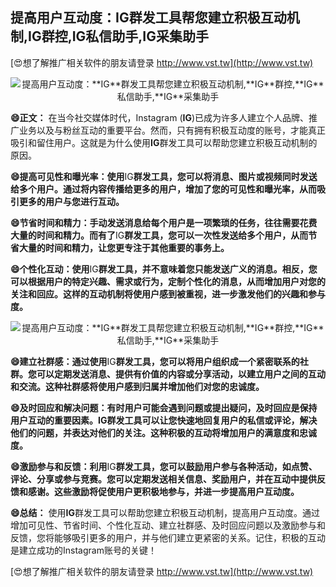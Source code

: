 ## **提高用户互动度：**IG**群发工具帮您建立积极互动机制,**IG**群控,**IG**私信助手,**IG**采集助手**

[😍想了解推广相关软件的朋友请登录 http://www.vst.tw](http://www.vst.tw)

 <center><img src="https://vst.tw/MP4/tuiguang/png/3.png" alt="提高用户互动度：**IG**群发工具帮您建立积极互动机制,**IG**群控,**IG**私信助手,**IG**采集助手"></center>

**😄正文：**
在当今社交媒体时代，Instagram (**IG**)已成为许多人建立个人品牌、推广业务以及与粉丝互动的重要平台。然而，只有拥有积极互动度的账号，才能真正吸引和留住用户。这就是为什么使用**IG**群发工具可以帮助您建立积极互动机制的原因。

**😄提高可见性和曝光率：使用**IG**群发工具，您可以将消息、图片或视频同时发送给多个用户。通过将内容传播给更多的用户，增加了您的可见性和曝光率，从而吸引更多的用户与您进行互动。**

**😄节省时间和精力：手动发送消息给每个用户是一项繁琐的任务，往往需要花费大量的时间和精力。而有了**IG**群发工具，您可以一次性发送给多个用户，从而节省大量的时间和精力，让您更专注于其他重要的事务上。**

**😄个性化互动：使用**IG**群发工具，并不意味着您只能发送广义的消息。相反，您可以根据用户的特定兴趣、需求或行为，定制个性化的消息，从而增加用户对您的关注和回应。这样的互动机制将使用户感到被重视，进一步激发他们的兴趣和参与度。**

 <center><img src="https://vst.tw/MP4/tuiguang/png/7.png" alt="提高用户互动度：**IG**群发工具帮您建立积极互动机制,**IG**群控,**IG**私信助手,**IG**采集助手"></center>

**😄建立社群感：通过使用**IG**群发工具，您可以将用户组织成一个紧密联系的社群。您可以定期发送消息、提供有价值的内容或分享活动，以建立用户之间的互动和交流。这种社群感将使用户感到归属并增加他们对您的忠诚度。**

**😄及时回应和解决问题：有时用户可能会遇到问题或提出疑问，及时回应是保持用户互动的重要因素。**IG**群发工具可以让您快速地回复用户的私信或评论，解决他们的问题，并表达对他们的关注。这种积极的互动将增加用户的满意度和忠诚度。**

**😄激励参与和反馈：利用**IG**群发工具，您可以鼓励用户参与各种活动，如点赞、评论、分享或参与竞赛。您可以定期发送相关信息、奖励用户，并在互动中提供反馈和感谢。这些激励将促使用户更积极地参与，并进一步提高用户互动度。**

**😄总结：**
使用**IG**群发工具可以帮助您建立积极互动机制，提高用户互动度。通过增加可见性、节省时间、个性化互动、建立社群感、及时回应问题以及激励参与和反馈，您将能够吸引更多的用户，并与他们建立更紧密的关系。记住，积极的互动是建立成功的Instagram账号的关键！

[😍想了解推广相关软件的朋友请登录 http://www.vst.tw](http://www.vst.tw)



